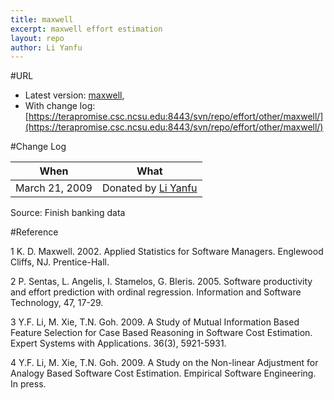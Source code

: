 ```yaml
---
title: maxwell
excerpt: maxwell effort estimation
layout: repo
author: Li Yanfu
---
```



#URL

  * Latest version: [maxwell](https://terapromise.csc.ncsu.edu:8443/svn/repo/effort/other/maxwell/maxwell.arff),
  * With change log:[https://terapromise.csc.ncsu.edu:8443/svn/repo/effort/other/maxwell/](https://terapromise.csc.ncsu.edu:8443/svn/repo/effort/other/maxwell/)
  
#Change Log

When | What---- | ----
   March 21, 2009 | Donated by [Li Yanfu](/repo/people/data-donors/promise3.html)

Source: Finish banking data

#Reference

1 K. D. Maxwell. 2002. Applied Statistics for Software Managers. Englewood Cliffs, NJ. Prentice-Hall.

2 P. Sentas, L. Angelis, I. Stamelos, G. Bleris. 2005. Software productivity and effort prediction with ordinal regression. Information and Software Technology, 47, 17-29.

3 Y.F. Li, M. Xie, T.N. Goh. 2009. A Study of Mutual Information Based Feature Selection for Case Based Reasoning in Software Cost Estimation. Expert Systems with Applications. 36(3), 5921-5931.

4 Y.F. Li, M. Xie, T.N. Goh. 2009. A Study on the Non-linear Adjustment for Analogy Based Software Cost Estimation. Empirical Software Engineering. In press.
